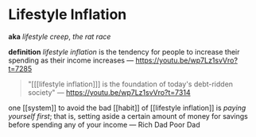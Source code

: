 # Lifestyle Inflation

**aka** _lifestyle creep_, _the rat race_

**definition** _lifestyle inflation_ is the tendency for people to increase their spending as their income increases &mdash; <https://youtu.be/wp7Lz1svVro?t=7285>

> "[<wbr>[[lifestyle inflation]]<wbr>] is the foundation of today's debt-ridden society" &mdash; <https://youtu.be/wp7Lz1svVro?t=7314>

one [[system]] to avoid the bad [[habit]] of [[lifestyle inflation]] is _paying yourself first_; that is, setting aside a certain amount of money for savings before spending any of your income &mdash; Rich Dad Poor Dad
